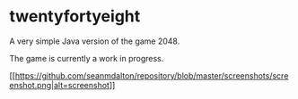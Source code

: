 # twentyfortyeight
A very simple Java version of the game 2048. 

The game is currently a work in progress. 

[[https://github.com/seanmdalton/repository/blob/master/screenshots/screenshot.png|alt=screenshot]]
